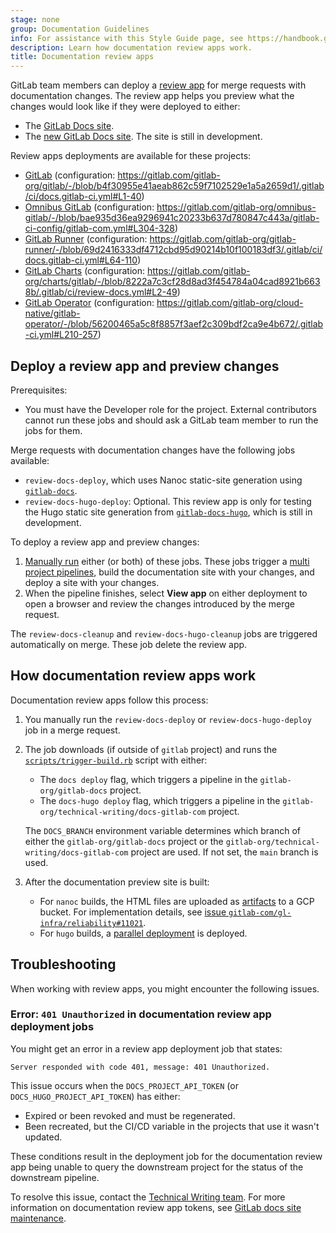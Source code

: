 ```yaml
---
stage: none
group: Documentation Guidelines
info: For assistance with this Style Guide page, see https://handbook.gitlab.com/handbook/product/ux/technical-writing/#assignments-to-other-projects-and-subjects.
description: Learn how documentation review apps work.
title: Documentation review apps
---
```


GitLab team members can deploy a [review app](../../ci/review_apps/_index.md) for merge requests with documentation
changes. The review app helps you preview what the changes would look like if they were deployed to either:

- The [GitLab Docs site](https://docs.gitlab.com).
- The [new GitLab Docs site](https://new.docs.gitlab.com). The site is still in development.

Review apps deployments are available for these projects:

- [GitLab](https://gitlab.com/gitlab-org/gitlab) (configuration: <https://gitlab.com/gitlab-org/gitlab/-/blob/b4f30955e41aeab862c59f7102529e1a5a2659d1/.gitlab/ci/docs.gitlab-ci.yml#L1-40>)
- [Omnibus GitLab](https://gitlab.com/gitlab-org/omnibus-gitlab) (configuration: <https://gitlab.com/gitlab-org/omnibus-gitlab/-/blob/bae935d36ea9296941c20233b637d780847c443a/gitlab-ci-config/gitlab-com.yml#L304-328>)
- [GitLab Runner](https://gitlab.com/gitlab-org/gitlab-runner) (configuration: <https://gitlab.com/gitlab-org/gitlab-runner/-/blob/69d2416333df4712cbd95d90214b10f100183df3/.gitlab/ci/docs.gitlab-ci.yml#L64-110>)
- [GitLab Charts](https://gitlab.com/gitlab-org/charts/gitlab) (configuration: <https://gitlab.com/gitlab-org/charts/gitlab/-/blob/8222a7c3cf28d8ad3f454784a04cad8921b6638b/.gitlab/ci/review-docs.yml#L2-49>)
- [GitLab Operator](https://gitlab.com/gitlab-org/cloud-native/gitlab-operator) (configuration: <https://gitlab.com/gitlab-org/cloud-native/gitlab-operator/-/blob/56200465a5c8f8857f3aef2c309bdf2ca9e4b672/.gitlab-ci.yml#L210-257>)

## Deploy a review app and preview changes

Prerequisites:

- You must have the Developer role for the project. External contributors cannot run these jobs and
should ask a GitLab team member to run the jobs for them.

Merge requests with documentation changes have the following jobs available:

- `review-docs-deploy`, which uses Nanoc static-site generation using
  [`gitlab-docs`](https://gitlab.com/gitlab-org/gitlab-docs).
- `review-docs-hugo-deploy`: Optional. This review app is only for testing the Hugo static site generation from
  [`gitlab-docs-hugo`](https://gitlab.com/gitlab-org/technical-writing/docs-gitlab-com),
  which is still in development.

To deploy a review app and preview changes:

1. [Manually run](../../ci/jobs/job_control.md#run-a-manual-job) either (or both) of these jobs. These jobs trigger a
   [multi project pipelines](../../ci/pipelines/downstream_pipelines.md#multi-project-pipelines), build the
   documentation site with your changes, and deploy a site with your changes.
1. When the pipeline finishes, select **View app** on either deployment to open a browser and review the
   changes introduced by the merge request.

The `review-docs-cleanup` and `review-docs-hugo-cleanup` jobs are triggered automatically on merge. These job delete
the review app.

## How documentation review apps work

Documentation review apps follow this process:

1. You manually run the `review-docs-deploy` or `review-docs-hugo-deploy` job in a merge request.
1. The job downloads (if outside of `gitlab` project) and runs the
   [`scripts/trigger-build.rb`](https://gitlab.com/gitlab-org/gitlab/-/blob/master/scripts/trigger-build.rb) script with
   either:

   - The `docs deploy` flag, which triggers a pipeline in the `gitlab-org/gitlab-docs` project.
   - The `docs-hugo deploy` flag, which triggers a pipeline in the `gitlab-org/technical-writing/docs-gitlab-com`
     project.

   The `DOCS_BRANCH` environment variable determines which branch of either the `gitlab-org/gitlab-docs` project or the
   `gitlab-org/technical-writing/docs-gitlab-com` project are used. If not set, the `main` branch is used.
1. After the documentation preview site is built:
   - For `nanoc` builds, the HTML files are uploaded as [artifacts](../../ci/yaml/_index.md#artifacts) to a GCP bucket.
     For implementation details, see
     [issue `gitlab-com/gl-infra/reliability#11021`](https://gitlab.com/gitlab-com/gl-infra/reliability/-/issues/11021).
   - For `hugo` builds, a [parallel deployment](../../user/project/pages/_index.md#parallel-deployments) is deployed.

## Troubleshooting

When working with review apps, you might encounter the following issues.

### Error: `401 Unauthorized` in documentation review app deployment jobs

You might get an error in a review app deployment job that states:

```plaintext
Server responded with code 401, message: 401 Unauthorized.
```

This issue occurs when the `DOCS_PROJECT_API_TOKEN` (or `DOCS_HUGO_PROJECT_API_TOKEN`) has either:

- Expired or been revoked and must be regenerated.
- Been recreated, but the CI/CD variable in the projects that use it wasn't updated.

These conditions result in the deployment job for the documentation review app being unable to query the downstream project for
the status of the downstream pipeline.

To resolve this issue, contact the [Technical Writing team](https://handbook.gitlab.com/handbook/product/ux/technical-writing/#contact-us). For more information on documentation review app tokens,
see [GitLab docs site maintenance](https://gitlab.com/gitlab-org/gitlab-docs/-/blob/main/doc/maintenance.md).
